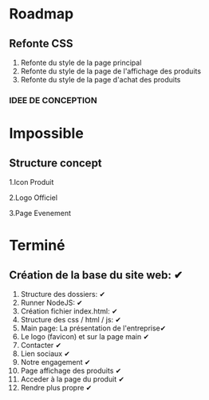 # Roadmap
## Refonte CSS
 1. Refonte du style de la page principal
 2. Refonte du style de la page de l'affichage des produits
 3. Refonte du style de la page d'achat des produits

### IDEE DE CONCEPTION

# Impossible
## Structure concept
 1.Icon Produit
 
 2.Logo Officiel

 3.Page Evenement

# Terminé
## Création de la base du site web: ✔
1. Structure des dossiers: ✔
2. Runner NodeJS: ✔
3. Création fichier index.html: ✔
4. Structure des css / html / js: ✔
5. Main page: La présentation de l'entreprise✔
6. Le logo (favicon) et sur la page main ✔
7. Contacter ✔
8. Lien sociaux ✔
9. Notre engagement ✔
10. Page affichage des produits ✔
11. Acceder à la page du produit ✔
12. Rendre plus propre ✔

